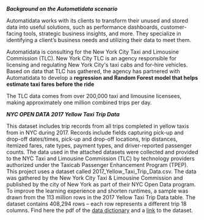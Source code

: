 _**Background on the Automatidata scenario**_

Automatidata works with its clients to transform their unused and stored data into useful solutions, such as performance dashboards, customer-facing tools, strategic business insights, and more. They specialize in identifying a client’s business needs and utilizing their data to meet them. 

Automatidata is consulting for the New York City Taxi and Limousine Commission (TLC). New York City TLC is an agency responsible for licensing and regulating New York City's taxi cabs and for-hire vehicles. Based on data that TLC has gathered, the agency has partnered with Automatidata to develop a **regression and Random Forest model that helps estimate taxi fares before the ride**

The TLC data comes from over 200,000 taxi and limousine licensees, making approximately one million combined trips per day. 

_**NYC OPEN DATA 2017 Yellow Taxi Trip Data**_

This dataset includes trip records from all trips completed in yellow taxis from in NYC during 2017. Records include fields capturing pick-up and drop-off dates/times, pick-up and drop-off locations, trip distances, itemized fares, rate types, payment types, and driver-reported passenger counts. The data used in the attached datasets were collected and provided to the NYC Taxi and Limousine Commission (TLC) by technology providers authorized under the Taxicab Passenger Enhancement Program (TPEP). 
This project uses a dataset called 2017_Yellow_Taxi_Trip_Data.csv. The data was gathered by the New York City Taxi & Limousine Commission and published by the city of New York as part of their NYC Open Data program. To improve the learning experience and shorten runtimes, a sample was drawn from the 113 million rows in the 2017 Yellow Taxi Trip Data table. The dataset contains 408,294 rows – each row represents a different trip 18 columns. Find here the pdf of the [data dictionary](https://github.com/Henry1269/Machine-Learning/files/14172738/data_dictionary_trip_records_yellow.pdf) and a [link](https://data.cityofnewyork.us/Transportation/2017-Yellow-Taxi-Trip-Data/biws-g3hs) to the dataset. 
